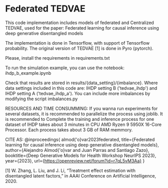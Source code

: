 # Federated TEDVAE

This code implementation includes models of federated and Centralized TEDVAE, used for the paper: Federated learning for causal inference using deep generative disentangled models


The implementation is done in Tensorflow, with support of Tensorflow probability. The original version of TEDVAE [1] is done in Pyro (pytorch).

Please, install the requirements in requirements.txt

To run the simulation example, you can use the notebook: ihdp_b_example.ipynb

Check that results are stored in results/{data_setting}/{imbalance}. Where data settings included in this code are: IHDP setting B ('tedvae_ihdp') and IHDP setting A ('tedvae_ihdp_a'). You can include more imbalances by modifying the script imbalances.py


RESOURCES AND TIME CONSUMMING:
If you wanna run experiments for several datasets, it is recommended to parallelize the process using joblib. It is recommended to 
Complete the training and inference process for one dataset of IHDP takes about 3 minutes in CPU AMD Ryzen 9 5950X 16-Core Processor.
Each process takes about 3 GB of RAM memmory.


CITE AS:
@inproceedings{
almod{\'o}var2023federated,
title={Federated learning for causal inference using deep generative disentangled models},
author={Alejandro Almod{\'o}var and Juan Parras and Santiago Zazo},
booktitle={Deep Generative Models for Health Workshop NeurIPS 2023},
year={2023},
url={https://openreview.net/forum?id=r7qL5vM3Aa}
}

[1] W. Zhang, L. Liu, and J. Li, “Treatment effect estimation with disentangled latent factors,” in AAAI Conference on Artificial Intelligence, 2020.
